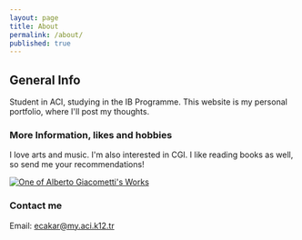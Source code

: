 ```yaml
---
layout: page
title: About
permalink: /about/
published: true
---
```


## General Info

Student in ACI, studying in the IB Programme. This website is my personal portfolio, where I'll post my thoughts.

### More Information, likes and hobbies

I love arts and music. I'm also interested in CGI. I like reading books as well, so send me your recommendations!

[![One of Alberto Giacometti's Works](https://i.ibb.co/qMt3R4g/giacometti.jpg)](https://ibb.co)

### Contact me
Email:
[ecakar@my.aci.k12.tr](mailto:ecakar@my.aci.k12.tr)
